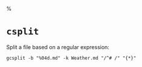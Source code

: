 %

# `csplit`

Split a file based on a regular expression:

	gcsplit -b "%04d.md" -k Weather.md "/^# /" "{*}"
